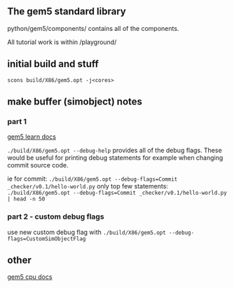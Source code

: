 ## The gem5 standard library

python/gem5/components/ contains all of the components.

All tutorial work is within /playground/

## initial build and stuff

`scons build/X86/gem5.opt -j<cores>`

## make buffer (simobject) notes

### part 1
[gem5 learn docs](https://www.gem5.org/documentation/learning_gem5/part2/debugging/)

`./build/X86/gem5.opt --debug-help` provides all of the debug flags. These would be useful for printing debug statements for example when changing commit source code.

ie for commit: `./build/X86/gem5.opt --debug-flags=Commit _checker/v0.1/hello-world.py`
only top few statements: `./build/X86/gem5.opt --debug-flags=Commit _checker/v0.1/hello-world.py | head -n 50`

### part 2 - custom debug flags

use new custom debug flag with `./build/X86/gem5.opt --debug-flags=CustomSimObjectFlag `
## other
[gem5 cpu docs](https://www.gem5.org/documentation/general_docs/cpu_models/O3CPU##Pipeline-stages)